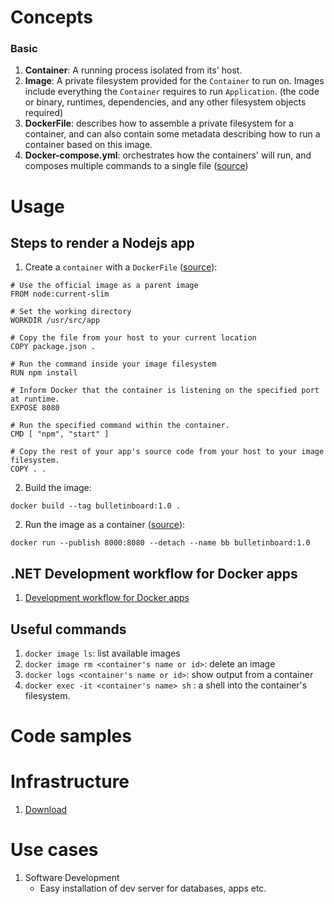 # Concepts

### Basic
1. **Container**: A running process isolated from its' host.
1. **Image**: A private filesystem provided for the `Container` to run on.
Images include everything the `Container` requires to run `Application`.
(the code or binary, runtimes, dependencies, and any other filesystem objects required)
1. **DockerFile**: describes how to assemble a private filesystem for a container, and can also contain some metadata describing how to run a container based on this image.
1. **Docker-compose.yml**: orchestrates how the containers' will run, and composes
multiple commands to a single file ([source](https://docs.docker.com/compose/gettingstarted/#step-3-define-services-in-a-compose-file))


# Usage

## Steps to render a Nodejs app

1. Create a `container` with a `DockerFile` ([source](https://docs.docker.com/get-started/part2/#define-a-container-with-dockerfile)): 

```docker
# Use the official image as a parent image
FROM node:current-slim

# Set the working directory
WORKDIR /usr/src/app

# Copy the file from your host to your current location
COPY package.json .

# Run the command inside your image filesystem
RUN npm install

# Inform Docker that the container is listening on the specified port at runtime.
EXPOSE 8080

# Run the specified command within the container.
CMD [ "npm", "start" ]

# Copy the rest of your app's source code from your host to your image filesystem.
COPY . .
```

2. Build the image:

```docker
docker build --tag bulletinboard:1.0 .
```

2. Run the image as a container ([source](https://docs.docker.com/get-started/part2/#run-your-image-as-a-container)):
```docker
docker run --publish 8000:8080 --detach --name bb bulletinboard:1.0
```

## .NET Development workflow for Docker apps
1. [Development workflow for Docker apps](https://docs.microsoft.com/en-us/dotnet/architecture/microservices/docker-application-development-process/docker-app-development-workflow)

## Useful commands
1. `docker image ls`: list available images
1. `docker image rm <container's name or id>`: delete an image
1. `docker logs <container's name or id>`: show output from a container
1. `docker exec -it <container's name> sh` : a shell into the container's 
filesystem.


# Code samples

# Infrastructure
1. [Download](https://docs.docker.com/get-started/#download-and-install-docker-desktop)

# Use cases
1. Software Development
    - Easy installation of dev server for databases, apps etc.


